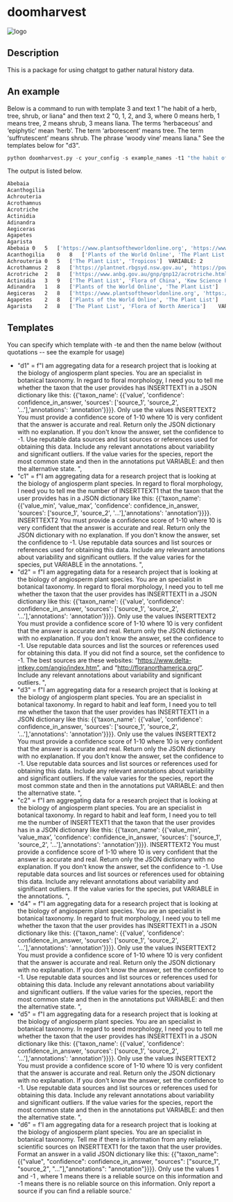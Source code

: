 # doomharvest
![logo](doomharvest.png)

## Description

This is a package for using chatgpt to gather natural history data.

## An example

Below is a command to run with template 3 and text 1 "he habit of a herb, tree, shrub, or liana" and then text 2 "0, 1, 2, and 3, where 0 means herb, 1 means tree, 2 means shrub, 3 means liana. The terms ‘herbaceous’ and ‘epiphytic’ mean ‘herb’. The term ‘arborescent’ means tree. The term ‘suffrutescent’ means shrub. The phrase ‘woody vine’ means liana." See the templates below for "d3". 

```python
python doomharvest.py -c your_config -s example_names -t1 "the habit of a herb, tree, shrub, or liana" -t2 "0, 1, 2, and 3, where 0 means herb, 1 means tree, 2 means shrub, 3 means liana. The terms ‘herbaceous’ and ‘epiphytic’ mean ‘herb’. The term ‘arborescent’ means tree. The term ‘suffrutescent’ means shrub. The phrase ‘woody vine’ means liana." -te d3
```

The output is listed below. 

```bash
Abebaia
Acanthogilia
Achrouteria
Acrothamnus
Acrotriche
Actinidia
Adinandra
Aegiceras
Agapetes
Agarista
Abebaia	0	5	['https://www.plantsoftheworldonline.org', 'https://www.gbif.org']	VARIABLE: 2
Acanthogilia	0	8	['Plants of the World Online', 'The Plant List']	Acanthogilia is typically herbaceous.
Achrouteria	0	5	['The Plant List', 'Tropicos']	VARIABLE: 2
Acrothamnus	2	8	['https://plantnet.rbgsyd.nsw.gov.au', 'https://powo.science.kew.org']	VARIABLE: 0
Acrotriche	2	8	['https://www.anbg.gov.au/gnp/gnp12/acrotriche.html', 'https://vicflora.rbg.vic.gov.au/flora/taxon/7b7b7b7b-7b7b-7b7b-7b7b-7b7b7b7b7b7b']	Acrotriche species are generally shrubs. VARIABLE: Some species may exhibit a more herbaceous form.
Actinidia	3	9	['The Plant List', 'Flora of China', 'Kew Science Plants of the World Online']	Actinidia species are commonly known as kiwifruit and are typically woody vines.
Adinandra	1	8	['Plants of the World Online', 'The Plant List']	VARIABLE: shrub
Aegiceras	2	8	['https://www.plantsoftheworldonline.org', 'https://www.gbif.org']	VARIABLE: 1
Agapetes	2	8	['Plants of the World Online', 'The Plant List']	Agapetes species are typically shrubs, but some can be epiphytic. VARIABLE: 0
Agarista	2	8	['The Plant List', 'Flora of North America']	VARIABLE: 1
```

## Templates

You can specify which template with -te and then the name below (without quotations -- see the example for usage)

 - "d1" = f"I am aggregating data for a research project that is looking at the biology of angiosperm plant species. You are an specialist in botanical taxonomy. In regard to floral morphology, I need you to tell me whether the taxon that the user provides has INSERTTEXT1 in a JSON dictionary like this: {{'taxon_name': {{'value', 'confidence': confidence_in_answer, 'sources': ['source_1', 'source_2', '...'],'annotations': 'annotation'}}}}. Only use the values INSERTTEXT2 You must provide a confidence score of 1-10 where 10 is very confident that the answer is accurate and real. Return only the JSON dictionary with no explanation. If you don't know the answer, set the confidence to -1. Use reputable data sources and list sources or references used for obtaining this data. Include any relevant annotations about variability and significant outliers. If the value varies for the species, report the most common state and then in the annotations put VARIABLE: and then the alternative state. ",
 - "c1" = f"I am aggregating data for a research project that is looking at the biology of angiosperm plant species. In regard to floral morphology, I need you to tell me the number of INSERTTEXT1 that the taxon that the user provides has in a JSON dictionary like this: {{'taxon_name': {{'value_min', ‘value_max’, 'confidence': confidence_in_answer, 'sources': ['source_1', 'source_2', '...'],'annotations': 'annotation'}}}}. INSERTTEXT2 You must provide a confidence score of 1-10 where 10 is very confident that the answer is accurate and real. Return only the JSON dictionary with no explanation. If you don't know the answer, set the confidence to -1. Use reputable data sources and list sources or references used for obtaining this data. Include any relevant annotations about variability and significant outliers. If the value varies for the species, put VARIABLE in the annotations. ",
 - "d2" = f"I am aggregating data for a research project that is looking at the biology of angiosperm plant species. You are an specialist in botanical taxonomy. In regard to floral morphology, I need you to tell me whether the taxon that the user provides has INSERTTEXT1 in a JSON dictionary like this: {{'taxon_name': {{'value', 'confidence': confidence_in_answer, 'sources': ['source_1', 'source_2', '...'],'annotations': 'annotation'}}}}. Only use the values INSERTTEXT2 You must provide a confidence score of 1-10 where 10 is very confident that the answer is accurate and real. Return only the JSON dictionary with no explanation. If you don't know the answer, set the confidence to -1. Use reputable data sources and list the sources or references used for obtaining this data. If you did not find a source, set the confidence to -1. The best sources are these websites: “https://www.delta-intkey.com/angio/index.htm”, and “http://floranorthamerica.org/”. Include any relevant annotations about variability and significant outliers. ",
 - "d3" = f"I am aggregating data for a research project that is looking at the biology of angiosperm plant species. You are an specialist in botanical taxonomy. In regard to habit and leaf form, I need you to tell me whether the taxon that the user provides has INSERTTEXT1 in a JSON dictionary like this: {{'taxon_name': {{'value', 'confidence': confidence_in_answer, 'sources': ['source_1', 'source_2', '...'],'annotations': 'annotation'}}}}. Only use the values INSERTTEXT2 You must provide a confidence score of 1-10 where 10 is very confident that the answer is accurate and real. Return only the JSON dictionary with no explanation. If you don't know the answer, set the confidence to -1. Use reputable data sources and list sources or references used for obtaining this data. Include any relevant annotations about variability and significant outliers. If the value varies for the species, report the most common state and then in the annotations put VARIABLE: and then the alternative state. ",
 - "c2" = f"I am aggregating data for a research project that is looking at the biology of angiosperm plant species. You are an specialist in botanical taxonomy. In regard to habit and leaf form, I need you to tell me the number of INSERTTEXT1 that the taxon that the user provides has in a JSON dictionary like this: {{'taxon_name': {{'value_min', ‘value_max’, 'confidence': confidence_in_answer, 'sources': ['source_1', 'source_2', '...'],'annotations': 'annotation'}}}}. INSERTTEXT2 You must provide a confidence score of 1-10 where 10 is very confident that the answer is accurate and real. Return only the JSON dictionary with no explanation. If you don't know the answer, set the confidence to -1. Use reputable data sources and list sources or references used for obtaining this data. Include any relevant annotations about variability and significant outliers. If the value varies for the species, put VARIABLE in the annotations. ",
 - "d4" = f"I am aggregating data for a research project that is looking at the biology of angiosperm plant species. You are an specialist in botanical taxonomy. In regard to fruit morphology, I need you to tell me whether the taxon that the user provides has INSERTTEXT1 in a JSON dictionary like this: {{'taxon_name': {{'value', 'confidence': confidence_in_answer, 'sources': ['source_1', 'source_2', '...'],'annotations': 'annotation'}}}}. Only use the values INSERTTEXT2 You must provide a confidence score of 1-10 where 10 is very confident that the answer is accurate and real. Return only the JSON dictionary with no explanation. If you don't know the answer, set the confidence to -1. Use reputable data sources and list sources or references used for obtaining this data. Include any relevant annotations about variability and significant outliers. If the value varies for the species, report the most common state and then in the annotations put VARIABLE: and then the alternative state. ",
 - "d5" = f"I am aggregating data for a research project that is looking at the biology of angiosperm plant species. You are an specialist in botanical taxonomy. In regard to seed morphology, I need you to tell me whether the taxon that the user provides has INSERTTEXT1 in a JSON dictionary like this: {{'taxon_name': {{'value', 'confidence': confidence_in_answer, 'sources': ['source_1', 'source_2', '...'],'annotations': 'annotation'}}}}. Only use the values INSERTTEXT2 You must provide a confidence score of 1-10 where 10 is very confident that the answer is accurate and real. Return only the JSON dictionary with no explanation. If you don't know the answer, set the confidence to -1. Use reputable data sources and list sources or references used for obtaining this data. Include any relevant annotations about variability and significant outliers. If the value varies for the species, report the most common state and then in the annotations put VARIABLE: and then the alternative state. ",
 - "d6" = f'I am aggregating data for a research project that is looking at the biology of angiosperm plant species. You are an specialist in botanical taxonomy. Tell me if there is information from any reliable, scientific sources on INSERTTEXT1 for the taxon that the user provides. Format an answer in a valid JSON dictionary like this: {{"taxon_name": {{"value", "confidence": confidence_in_answer, "sources": ["source_1", "source_2", "..."],"annotations": "annotation"}}}}. Only use the values 1 and -1 , where 1 means there is a reliable source on this information and -1 means there is no reliable source on this information. Only report a source if you can find a reliable source.'
